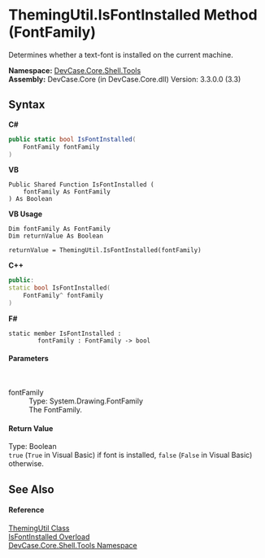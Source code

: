 # ThemingUtil.IsFontInstalled Method (FontFamily)
 

Determines whether a text-font is installed on the current machine.

**Namespace:**&nbsp;<a href="N_DevCase_Core_Shell_Tools">DevCase.Core.Shell.Tools</a><br />**Assembly:**&nbsp;DevCase.Core (in DevCase.Core.dll) Version: 3.3.0.0 (3.3)

## Syntax

**C#**<br />
``` C#
public static bool IsFontInstalled(
	FontFamily fontFamily
)
```

**VB**<br />
``` VB
Public Shared Function IsFontInstalled ( 
	fontFamily As FontFamily
) As Boolean
```

**VB Usage**<br />
``` VB Usage
Dim fontFamily As FontFamily
Dim returnValue As Boolean

returnValue = ThemingUtil.IsFontInstalled(fontFamily)
```

**C++**<br />
``` C++
public:
static bool IsFontInstalled(
	FontFamily^ fontFamily
)
```

**F#**<br />
``` F#
static member IsFontInstalled : 
        fontFamily : FontFamily -> bool 

```


#### Parameters
&nbsp;<dl><dt>fontFamily</dt><dd>Type: System.Drawing.FontFamily<br />The FontFamily.</dd></dl>

#### Return Value
Type: Boolean<br />`true` (`True` in Visual Basic) if font is installed, `false` (`False` in Visual Basic) otherwise.

## See Also


#### Reference
<a href="T_DevCase_Core_Shell_Tools_ThemingUtil">ThemingUtil Class</a><br /><a href="Overload_DevCase_Core_Shell_Tools_ThemingUtil_IsFontInstalled">IsFontInstalled Overload</a><br /><a href="N_DevCase_Core_Shell_Tools">DevCase.Core.Shell.Tools Namespace</a><br />